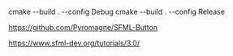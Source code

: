 cmake --build . --config Debug
cmake --build . --config Release


https://github.com/Pyromagne/SFML-Button

https://www.sfml-dev.org/tutorials/3.0/